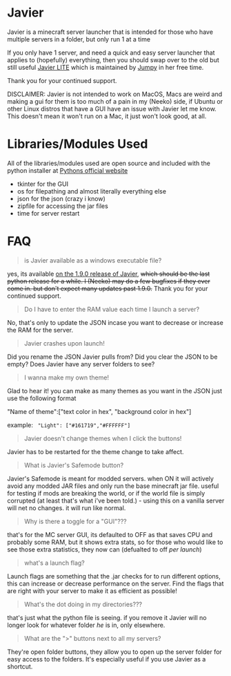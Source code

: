 # Javier
Javier is a minecraft server launcher that is intended for those who have multiple servers in a folder, but only run 1 at a time

If you only have 1 server, and need a quick and easy server launcher that applies to (hopefully) everything, then you should swap over to the old but still useful [Javier LITE](https://github.com/Neeko-iko/JavierLauncher/tree/LITE) which is maintained by [Jumpy](https://www.github.com/jumpyvonvagabond) in her free time.


Thank you for your continued support.

DISCLAIMER: Javier is not intended to work on MacOS, Macs are weird and making a gui for them is too much of a pain in my (Neeko) side, if Ubuntu or other Linux distros that have a GUI have an issue with Javier let me know.
This doesn't mean it won't run on a Mac, it just won't look good, at all.


# Libraries/Modules Used
All of the libraries/modules used are open source and included with the python installer at [Pythons official website](https://python.org)

 - tkinter for the GUI
 - os for filepathing and almost literally everything else 
 - json for the json (crazy i know)
 - zipfile for accessing the jar files
 - time for server restart



# FAQ
> is Javier available as a windows executable file?

yes, its available [on the 1.9.0 release of Javier](https://github.com/Neeko-iko/JavierLauncher/releases/tag/1.9.0), ~~which should be the last python release for a while. I (Neeko) may do a few bugfixes if they ever come in. but don't expect many updates past 1.9.0.~~  Thank you for your continued support.

> Do I have to enter the RAM value each time I launch a server?
 
No, that's only to update the JSON incase you want to decrease or increase the RAM for the server.
 
 
> Javier crashes upon launch!

Did you rename the JSON Javier pulls from?  Did you clear the JSON to be empty?  Does Javier have any server folders to see?

  
  
  
> I wanna make my own theme!

Glad to hear it! you can make as many themes as you want in the JSON just use the following format
  
  "Name of theme":["text color in hex", "background color in hex"]
  
  example: 
  ` "Light": ["#161719","#FFFFFF"]`
  
  
  
  
> Javier doesn't change themes when I click the buttons!

  Javier has to be restarted for the theme change to take affect. 

> What is Javier's Safemode button?

 Javier's Safemode is meant for modded servers.  when ON it will actively avoid any modded JAR files and only run the base minecraft jar file.  useful for testing if mods are breaking the world, or if the world file is simply corrupted (at least that's what i've been told.)   - using this on a vanilla server will net no changes.  it will run like normal.

> Why is there a toggle for a "GUI"???

that's for the MC server GUI, its defaulted to OFF as that saves CPU and probably some RAM, but it shows extra stats, so for those who would like to see those extra statistics, they now can  (defualted to off *per launch*)

> what's a launch flag?

Launch flags are something that the .jar checks for to run different options, this can increase or decrease performance on the server.  Find the flags that are right with your server to make it as efficient as possible!

> What's the dot doing in my directories???

that's just what the python file is seeing.  if you remove it Javier will no longer look for whatever folder *he* is in, only elsewhere.

> What are the ">" buttons next to all my servers?

They're open folder buttons, they allow you to open up the server folder for easy access to the folders.  It's especially useful if you use Javier as a shortcut.
